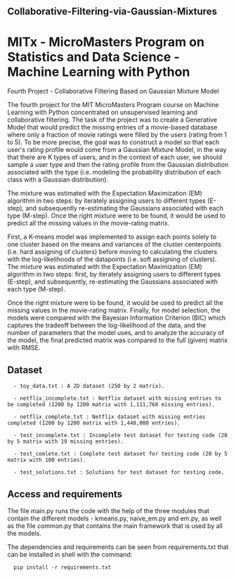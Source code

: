 ## Collaborative-Filtering-via-Gaussian-Mixtures

# MITx - MicroMasters Program on Statistics and Data Science - Machine Learning with Python

Fourth Project - Collaborative Filtering Based on Gaussian Mixture Model

The fourth project for the MIT MicroMasters Program course on Machine Learning with Python concentrated on
unsupervised learning and collaborative filtering. The task of the project was to create a Generative Model that would predict
the missing entries of a movie-based database where only a fraction of movie ratings were filled by the users (rating from 1 to 5).
To be more precise, the goal was to construct a model so that each user's rating profile would come from a Gaussian Mixture Model, in the way that
there are K types of users, and in the context of each user, we should sample a user type and then the rating profile
from the Gaussian distribution associated with the type (i.e. modeling the probability distribution of each class with a Gaussian distribution).

The mixture was estimated with the Expectation Maximization (EM) algorithm in two steps: by iterately assigning users to different types (E-step),
and subsequently re-estimating the Gaussians associated with each type (M-step). Once the right mixture were to be found,
it would be used to predict all the missing values in the movie-rating matrix.

First, a K-means model was implemented to assign each points solely to one cluster based on the means and variances of the cluster centerpoints
(i.e. hard assigning of clusters) before moving to calculating the clusters with the log-likelihoods of the datapoints (i.e. soft assigning of clusters).
The mixture was estimated with the Expectation Maximization (EM) algorithm in two steps: first, by iterately assigning users to different types (E-step),
and subsequently, re-estimating the Gaussians associated with each type (M-step).

Once the right mixture were to be found, it would be used to predict all the missing values in the movie-rating matrix. Finally, for model selection, the models were compared with the Bayesian Information Criterion (BIC) which captures the tradeoff between the log-likelihood of the data, and the number of parameters that the model uses, and to analyze the accuracy of the model, the final predicted matrix was compared to the full (given) matrix with RMSE. 

## Dataset

      - toy_data.txt : A 2D dataset (250 by 2 matrix).
      
      - netflix_incomplete.txt : Netflix dataset with missing entries to be completed (1200 by 1200 matrix with 1,111,768 missing entries).
      
      - netflix_complete.txt : Netflix dataset with missing entries completed (1200 by 1200 matrix with 1,440,000 entries).
      
      - test_incomplete.txt : Incomplete test dataset for testing code (20 by 5 matrix with 19 missing entries).
      
      - test_comlete.txt : Complete test dataset for testing code (20 by 5 matrix with 100 entries).
      
      - test_solutions.txt : Solutions for test dataset for testing code.

## Access and requirements

The file main.py runs the code with the help of the three modules that contain the different models - kmeans.py, naive_em.py and em.py, as well as the file common.py that contains the main framework that is used by all the models.

The dependencies and requirements can be seen from requirements.txt that can be installed in shell with the command:

      pip install -r requirements.txt
